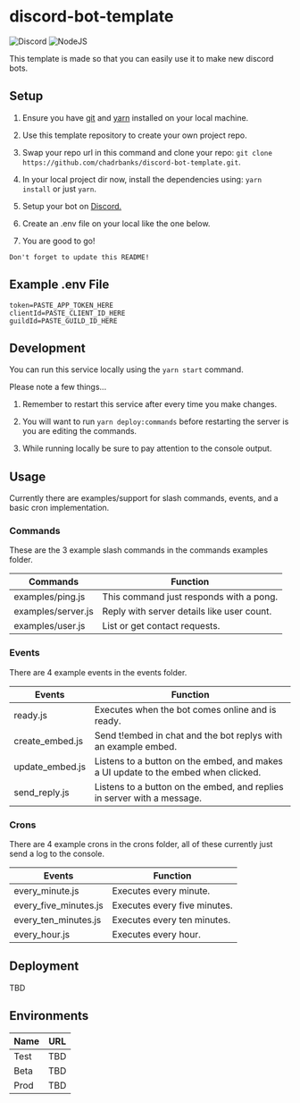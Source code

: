 # discord-bot-template

![Discord](https://img.shields.io/badge/Discord-%235865F2.svg?style=for-the-badge&logo=discord&logoColor=white)
![NodeJS](https://img.shields.io/badge/node.js-6DA55F?style=for-the-badge&logo=node.js&logoColor=white)

This template is made so that you can easily use it to make new discord bots.


## Setup

1. Ensure you have [git](https://git-scm.com) and [yarn](https://yarnpkg.com) installed on your local machine.

2. Use this template repository to create your own project repo.

3. Swap your repo url in this command and clone your repo: `git clone https://github.com/chadrbanks/discord-bot-template.git`.

4. In your local project dir now, install the dependencies using: `yarn install` or just `yarn`.

5. Setup your bot on [Discord.](https://discordjs.guide/preparations/setting-up-a-bot-application.html)

6. Create an .env file on your local like the one below.

7. You are good to go!

```
Don't forget to update this README!
```

## Example .env File

```
token=PASTE_APP_TOKEN_HERE
clientId=PASTE_CLIENT_ID_HERE
guildId=PASTE_GUILD_ID_HERE
```

## Development

You can run this service locally using the `yarn start` command.

Please note a few things...

1. Remember to restart this service after every time you make changes.

2. You will want to run `yarn deploy:commands` before restarting the server is you are editing the commands.

3. While running locally be sure to pay attention to the console output.


## Usage

Currently there are examples/support for slash commands, events, and a basic cron implementation.

### Commands

These are the 3 example slash commands in the commands examples folder.

| Commands            | Function                                   |
| --------------------| ------------------------------------------ |
| examples/ping.js    | This command just responds with a pong.    |
| examples/server.js  | Reply with server details like user count. |
| examples/user.js    | List or get contact requests.              |

### Events

There are 4 example events in the events folder.

| Events          | Function                                                                           |
| --------------- | ---------------------------------------------------------------------------------- |
| ready.js        | Executes when the bot comes online and is ready.                                   |
| create_embed.js | Send t!embed in chat and the bot replys with an example embed.                     |
| update_embed.js | Listens to a button on the embed, and makes a UI update to the embed when clicked. |
| send_reply.js   | Listens to a button on the embed, and replies in server with a message.            |

### Crons

There are 4 example crons in the crons folder, all of these currently just send a log to the console.

| Events                | Function                     |
| --------------------- | ---------------------------- |
| every_minute.js       | Executes every minute.       |
| every_five_minutes.js | Executes every five minutes. |
| every_ten_minutes.js  | Executes every ten minutes.  |
| every_hour.js         | Executes every hour.         |

## Deployment

TBD

## Environments

| Name | URL |
| ---- | --- |
| Test | TBD |
| Beta | TBD |
| Prod | TBD |
